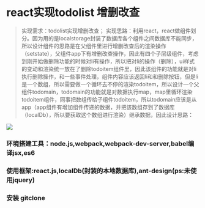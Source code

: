 # react实现todolist 增删改查

> 实现需求：todolist实现增删改查；
> 实现思路：利用react，react做组件划分。因为用的是localstorage封装了数据库各个组件之间数据库不能同步，所以设计组件的思路是在父组件里进行增删改查后的渲染操作（setstate），父组件app下有增删改查操作，因此有四个子层级组件，考虑到刚开始做删除功能的时候对li有操作，所以把对li的操作（删除），ui样式的变动和渲染统一放在了删除todoitem组件里，因此该组件的功能就是对li执行删除操作，和一些事件处理，组件内容应该返回li和和删除按钮，但是li是一个数组，所以需要做一个循环去不停的渲染todoitem，所以设计一个父组件todomain，todomain的功能就是对数据执行map，map里循环渲染todoitem组件，同事把数组传给子组件todoitem，所以todomain应该是从app（app组件有增加组件传递的数据，并把该数组存到了数据库（localDb），所以要获取这个数组进行渲染）继承数据，因此设计思路：

![][image-1]

### 环境搭建工具：node.js,webpack,webpack-dev-server,babel编译jsx,es6

### 使用框架:react.js,localDb(封装的本地数据库),ant-design(ps:未使用jquery)

### 安装 gitclone 

[image-1]:	http://chuantu.biz/t5/43/1480562037x1019182426.jpg
